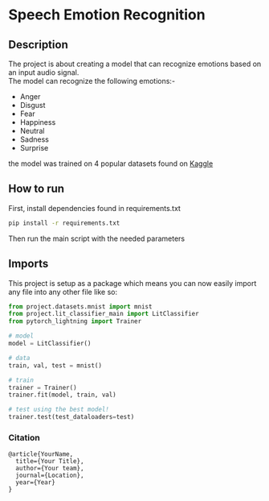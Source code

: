 # Speech Emotion Recognition 

 
## **Description**   
The project is about creating a model that can recognize emotions based on an input audio signal. <br />
The model can recognize the following emotions:-
- Anger
- Disgust
- Fear
- Happiness
- Neutral
- Sadness
- Surprise

the model was trained on 4 popular datasets found on 
[Kaggle](https://www.kaggle.com/datasets/dmitrybabko/speech-emotion-recognition-en)

## **How to run**   
First, install dependencies found in requirements.txt


```bash   
pip install -r requirements.txt
 ```
Then
run the main script with the needed parameters

## Imports
This project is setup as a package which means you can now easily import any file into any other file like so:
```python
from project.datasets.mnist import mnist
from project.lit_classifier_main import LitClassifier
from pytorch_lightning import Trainer

# model
model = LitClassifier()

# data
train, val, test = mnist()

# train
trainer = Trainer()
trainer.fit(model, train, val)

# test using the best model!
trainer.test(test_dataloaders=test)
```

### Citation   
```
@article{YourName,
  title={Your Title},
  author={Your team},
  journal={Location},
  year={Year}
}
```   
